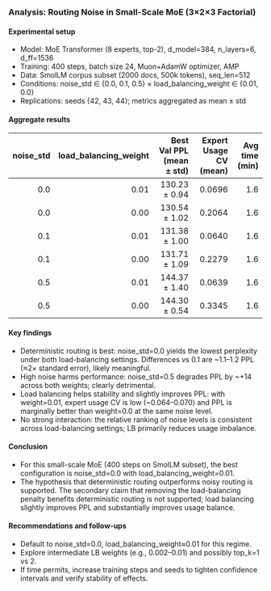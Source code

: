 ### Analysis: Routing Noise in Small-Scale MoE (3×2×3 Factorial)

#### Experimental setup
- Model: MoE Transformer (8 experts, top-2), d_model=384, n_layers=6, d_ff=1536
- Training: 400 steps, batch size 24, Muon+AdamW optimizer, AMP
- Data: SmolLM corpus subset (2000 docs, 500k tokens), seq_len=512
- Conditions: noise_std ∈ {0.0, 0.1, 0.5} × load_balancing_weight ∈ {0.01, 0.0}
- Replications: seeds {42, 43, 44}; metrics aggregated as mean ± std

#### Aggregate results

| noise_std | load_balancing_weight | Best Val PPL (mean ± std) | Expert Usage CV (mean) | Avg time (min) |
|---:|---:|---:|---:|---:|
| 0.0 | 0.01 | 130.23 ± 0.94 | 0.0696 | 1.6 |
| 0.0 | 0.00 | 130.54 ± 1.02 | 0.2064 | 1.6 |
| 0.1 | 0.01 | 131.38 ± 1.00 | 0.0640 | 1.6 |
| 0.1 | 0.00 | 131.71 ± 1.09 | 0.2279 | 1.6 |
| 0.5 | 0.01 | 144.37 ± 1.40 | 0.0639 | 1.6 |
| 0.5 | 0.00 | 144.30 ± 0.54 | 0.3345 | 1.6 |

#### Key findings
- Deterministic routing is best: noise_std=0.0 yields the lowest perplexity under both load-balancing settings. Differences vs 0.1 are ~1.1–1.2 PPL (≈2× standard error), likely meaningful.
- High noise harms performance: noise_std=0.5 degrades PPL by ~+14 across both weights; clearly detrimental.
- Load balancing helps stability and slightly improves PPL: with weight=0.01, expert usage CV is low (~0.064–0.070) and PPL is marginally better than weight=0.0 at the same noise level.
- No strong interaction: the relative ranking of noise levels is consistent across load-balancing settings; LB primarily reduces usage imbalance.

#### Conclusion
- For this small-scale MoE (400 steps on SmolLM subset), the best configuration is noise_std=0.0 with load_balancing_weight=0.01.
- The hypothesis that deterministic routing outperforms noisy routing is supported. The secondary claim that removing the load-balancing penalty benefits deterministic routing is not supported; load balancing slightly improves PPL and substantially improves usage balance.

#### Recommendations and follow-ups
- Default to noise_std=0.0, load_balancing_weight≈0.01 for this regime.
- Explore intermediate LB weights (e.g., 0.002–0.01) and possibly top_k=1 vs 2.
- If time permits, increase training steps and seeds to tighten confidence intervals and verify stability of effects.


